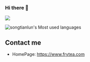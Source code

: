 ### Hi there 👋

![](https://komarev.com/ghpvc/?username=songtianlun&color=brightgreen)

![songtianlun's Most used languages](https://github-readme-stats.vercel.app/api/top-langs/?username=songtianlun&layout=compact&hide_border=true&langs_count=6&hide=javascript,html,css,java,c%23,powershell)


## Contact me

 - HomePage: <https://www.frytea.com>

<!--
**songtianlun/songtianlun** is a ✨ _special_ ✨ repository because its `README.md` (this file) appears on your GitHub profile.

![songtianlun's GitHub stats](https://github-readme-stats.vercel.app/api?username=songtianlun&count_private=true)

Here are some ideas to get you started:

- 🔭 I’m currently working on ...
- 🌱 I’m currently learning ...
- 👯 I’m looking to collaborate on ...
- 🤔 I’m looking for help with ...
- 💬 Ask me about ...
- 📫 How to reach me: ...
- 😄 Pronouns: ...
- ⚡ Fun fact: ...
-->
